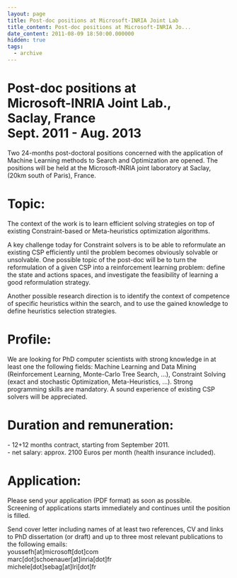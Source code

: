 ```yaml
---
layout: page
title: Post-doc positions at Microsoft-INRIA Joint Lab
title_content: Post-doc positions at Microsoft-INRIA Jo...
date_content: 2011-08-09 18:50:00.000000
hidden: true
tags:
  - archive
---
```

Post-doc positions at  
Microsoft-INRIA Joint Lab.,  
Saclay, France  
Sept. 2011 - Aug. 2013  
==========================  
Two 24-months post-doctoral positions concerned with the application of
Machine Learning methods to Search and Optimization are opened. The positions
will be held at the Microsoft-INRIA joint laboratory at Saclay, (20km south of
Paris), France.  
  
Topic:  
=====  
The context of the work is to learn efficient solving strategies on top of
existing Constraint-based or Meta-heuristics optimization algorithms.  
  
A key challenge today for Constraint solvers is to be able to reformulate an
existing CSP efficiently until the problem becomes obviously solvable or
unsolvable. One possible topic of the post-doc will be to turn the
reformulation of a given CSP into a reinforcement learning problem: define the
state and actions spaces, and investigate the feasibility of learning a good
reformulation strategy.  
  
Another possible research direction is to identify the context of competence
of specific heuristics within the search, and to use the gained knowledge to
define heuristics selection strategies.  
  
Profile:  
=====  
We are looking for PhD computer scientists with strong knowledge in at least
one the following fields: Machine Learning and Data Mining (Reinforcement
Learning, Monte-Carlo Tree Search, ...), Constraint Solving (exact and
stochastic Optimization, Meta-Heuristics, ...). Strong programming skills are
mandatory. A sound experience of existing CSP solvers will be appreciated.  
  
Duration and remuneration:  
====================  
\- 12+12 months contract, starting from September 2011.  
\- net salary: approx. 2100 Euros per month (health insurance included).  
  
Application:  
=========  
Please send your application (PDF format) as soon as possible.  
Screening of applications starts immediately and continues until the position
is filled.  
  
Send cover letter including names of at least two references, CV and links to
PhD dissertation (or draft) and up to three most relevant publications to the
following emails:  
youssefh[at]microsoft[dot]com  
marc[dot]schoenauer[at]inria[dot]fr  
michele[dot]sebag[at]lri[dot]fr

